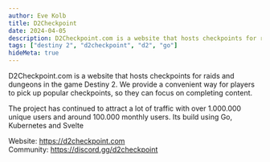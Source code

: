 ```yaml
---
author: Eve Kolb
title: D2Checkpoint
date: 2024-04-05
description: D2Checkpoint.com is a website that hosts checkpoints for raids and dungeons in the game Destiny 2
tags: ["destiny 2", "d2checkpoint", "d2", "go"]
hideMeta: true
---
```


D2Checkpoint.com is a website that hosts checkpoints for raids and dungeons in the game Destiny 2. We provide a convenient way for players to pick up popular checkpoints, so they can focus on completing content.

The project has continued to attract a lot of traffic with over 1.000.000 unique users and around 100.000 monthly users. Its build using Go, Kubernetes and Svelte

Website: https://d2checkpoint.com  
Community: https://discord.gg/d2checkpoint
